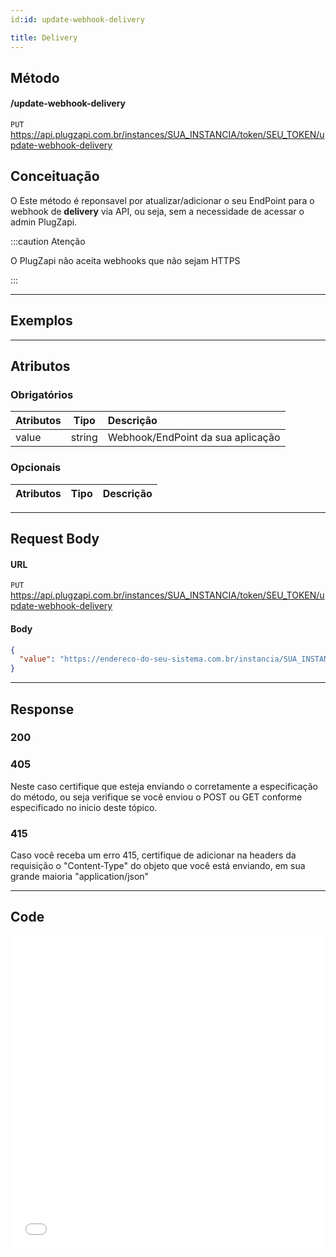 ```yaml
---
id:id: update-webhook-delivery

title: Delivery
---
```


## Método

#### /update-webhook-delivery

`PUT` https://api.plugzapi.com.br/instances/SUA_INSTANCIA/token/SEU_TOKEN/update-webhook-delivery

## Conceituação

O Este método é reponsavel por atualizar/adicionar o seu EndPoint para o webhook de **delivery** via API, ou seja, sem a necessidade de acessar o admin PlugZapi.

:::caution Atenção

O PlugZapi não aceita webhooks que não sejam HTTPS

:::

---

## Exemplos

---

## Atributos

### Obrigatórios

| Atributos |  Tipo  | Descrição                         |
| :-------- | :----: | :-------------------------------- |
| value     | string | Webhook/EndPoint da sua aplicação |

### Opcionais

| Atributos | Tipo | Descrição |
| :-------- | :--: | :-------- |

---

## Request Body

#### URL

`PUT` https://api.plugzapi.com.br/instances/SUA_INSTANCIA/token/SEU_TOKEN/update-webhook-delivery

#### Body

```json
{
  "value": "https://endereco-do-seu-sistema.com.br/instancia/SUA_INSTANCIA/delivery"
}
```

---

## Response

### 200

### 405

Neste caso certifique que esteja enviando o corretamente a especificação do método, ou seja verifique se você enviou o POST ou GET conforme especificado no inicio deste tópico.

### 415

Caso você receba um erro 415, certifique de adicionar na headers da requisição o "Content-Type" do objeto que você está enviando, em sua grande maioria "application/json"

---

## Code

<iframe src="//api.apiembed.com/?source=https://raw.githubusercontent.com/PlugZapi/plugzapi-docs/main/json-examples/update-webhook-delivery.json&targets=all" frameborder="0" scrolling="no" width="100%" height="500px" seamless></iframe>

